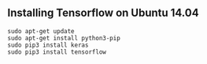 ## Installing Tensorflow on Ubuntu 14.04
```
sudo apt-get update
sudo apt-get install python3-pip
sudo pip3 install keras
sudo pip3 install tensorflow
```
